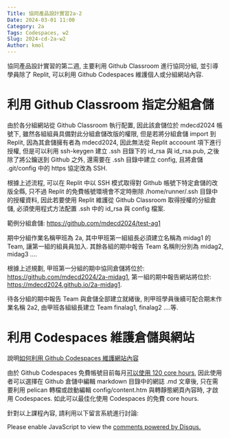 ```yaml
---
Title: 協同產品設計實習2a-2
Date: 2024-03-01 11:00
Category: 2a
Tags: Codespaces, w2
Slug: 2024-cd-2a-w2
Author: kmol
---
```


協同產品設計實習的第二週, 主要利用 Github Classroom 進行協同分組, 並引導學員除了 Replit, 可以利用 Github Codespaces 維護個人或分組網站內容.

<!-- PELICAN_END_SUMMARY -->

# 利用 Github Classroom 指定分組倉儲
由於各分組網站從 Github Classroom 執行配置, 因此該倉儲位於 mdecd2024 帳號下, 雖然各組組員具備對此分組倉儲改版的權限, 但是若將分組倉儲 import 到 Replit, 因為其倉儲擁有者為 mdecd2024, 因此無法從 Replit accoount 項下進行授權, 但是可以利用 ssh-keygen 建立 .ssh 目錄下的 id_rsa 與 id_rsa.pub, 之後除了將公鑰送到 Github 之外, 還需要在 .ssh 目錄中建立 config, 且將倉儲 .git/config 中的 https 協定改為 SSH.

根據上述流程, 可以在 Replit 中以 SSH 模式取得對 Github 帳號下特定倉儲的改版全縣, 只不過 Replit 的免費帳號環境會不定時刪除 /home/runner/.ssh 目錄中的授權資料, 因此若要使用 Replit 維護從 Github Classroom 取得授權的分組倉儲, 必須使用程式方法配置 .ssh 中的 id_rsa 與 config 檔案.

範例分組倉儲: <https://github.com/mdecd2024/test-ag1>

期中分組作業名稱甲班為 2a, 其中甲班第一組組長必須建立名稱為 midag1 的 Team, 讓第一組的組員員加入. 其餘各組的期中報告 Team 名稱則分別為 midag2, midag3 ....

根據上述規劃, 甲班第一分組的期中協同倉儲將位於: <https://github.com/mdecd2024/2a-midag1>, 第一組的期中報告網站將位於: <https://mdecd2024.github.io/2a-midag1>.

待各分組的期中報告 Team 與倉儲全部建立就緒後, 則甲班學員後續可配合期末作業名稱 2a2, 由甲班各組組長建立 Team finalag1, finalag2 ....等.

# 利用 Codespaces 維護倉儲與網站

說明[如何利用 Github Codespaces 維護網站內容]

[如何利用 Github Codespaces 維護網站內容]: https://nfuedu-my.sharepoint.com/:v:/g/personal/yen_nfu_edu_tw/EX2nKmkIMX9EtahHjCFmVg4Bp_6wwEvoKsos6LbRHFl6NA?nav=eyJyZWZlcnJhbEluZm8iOnsicmVmZXJyYWxBcHAiOiJPbmVEcml2ZUZvckJ1c2luZXNzIiwicmVmZXJyYWxBcHBQbGF0Zm9ybSI6IldlYiIsInJlZmVycmFsTW9kZSI6InZpZXciLCJyZWZlcnJhbFZpZXciOiJNeUZpbGVzTGlua0NvcHkifX0&e=qD4FMu

由於 Github Codespaces 免費帳號目前每月[可以使用 120 core hours], 因此使用者可以選擇在 Github 倉儲中編輯 markdown 目錄中的網誌 .md 文章後, 只在需要利用 pelican 轉檔或啟動編輯 config/content.htm 與轉靜態網頁內容時, 才啟用 Codespaces. 如此可以最佳化使用 Codespaces 的免費 core hours.

[可以使用 120 core hours]: https://docs.github.com/en/billing/managing-billing-for-github-codespaces/about-billing-for-github-codespaces

針對以上課程內容, 請利用以下留言系統進行討論:

<div id="disqus_thread"></div>
<script>
/**
    *  RECOMMENDED CONFIGURATION VARIABLES: EDIT AND UNCOMMENT THE SECTION BELOW TO INSERT DYNAMIC VALUES FROM YOUR PLATFORM OR CMS.
    *  LEARN WHY DEFINING THESE VARIABLES IS IMPORTANT: https://disqus.com/admin/universalcode/#configuration-variables    */
    /*
    var disqus_config = function () {
    this.page.url = PAGE_URL;  // Replace PAGE_URL with your page's canonical URL variable
    this.page.identifier = PAGE_IDENTIFIER; // Replace PAGE_IDENTIFIER with your page's unique identifier variable
    };
    */
    (function() { // DON'T EDIT BELOW THIS LINE
    var d = document, s = d.createElement('script');
    s.src = 'https://https-mde-tw-eng.disqus.com/embed.js';
    s.setAttribute('data-timestamp', +new Date());
    (d.head || d.body).appendChild(s);
    })();
</script>
<noscript>Please enable JavaScript to view the <a href="https://disqus.com/?ref_noscript">comments powered by Disqus.</a></noscript>